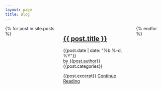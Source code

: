 ```yaml
---
layout: page
title: Blog
---
```


<div class="medium-9 columns">
{% for post in site.posts %}
<article>
	<h2 class="entry-title"><a href="{{post.url |prepend: site.baseurl}}#title">{{ post.title }}</a></h2>
	<div class="post-date" datetime="{{post.date}}">{{post.date | date: "%b %-d, %Y"}}</div>
	<div class="post-author"><a href="#">by {{post.author}}</a></div>
	<div class="post-categories">{{post.categories}}</div>
	<p>
		{{post.excerpt}} 
		<a href="{{post.url |prepend: site.baseurl}}#title">Continue Reading</a>
	</p>
</article>
{% endfor %}
</div>
